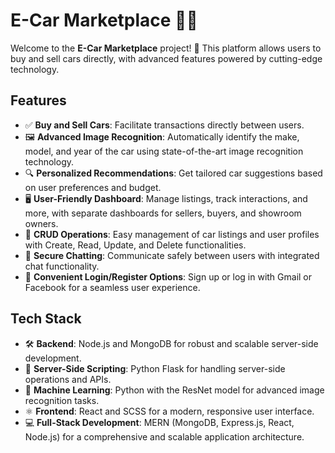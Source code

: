 # E-Car Marketplace 🚗✨

Welcome to the **E-Car Marketplace** project! 🌟 This platform allows users to buy and sell cars directly, with advanced features powered by cutting-edge technology.

## Features

- ✅ **Buy and Sell Cars**: Facilitate transactions directly between users.
- 🖼️ **Advanced Image Recognition**: Automatically identify the make, model, and year of the car using state-of-the-art image recognition technology.
- 🔍 **Personalized Recommendations**: Get tailored car suggestions based on user preferences and budget.
- 🖥️ **User-Friendly Dashboard**: Manage listings, track interactions, and more, with separate dashboards for sellers, buyers, and showroom owners.
- 🔧 **CRUD Operations**: Easy management of car listings and user profiles with Create, Read, Update, and Delete functionalities.
- 💬 **Secure Chatting**: Communicate safely between users with integrated chat functionality.
- 🔐 **Convenient Login/Register Options**: Sign up or log in with Gmail or Facebook for a seamless user experience.

## Tech Stack

- 🛠️ **Backend**: Node.js and MongoDB for robust and scalable server-side development.
- 🐍 **Server-Side Scripting**: Python Flask for handling server-side operations and APIs.
- 🧠 **Machine Learning**: Python with the ResNet model for advanced image recognition tasks.
- ⚛️ **Frontend**: React and SCSS for a modern, responsive user interface.
- 💻 **Full-Stack Development**: MERN (MongoDB, Express.js, React, Node.js) for a comprehensive and scalable application architecture.
